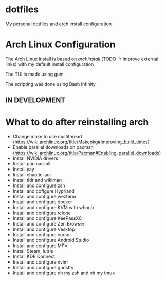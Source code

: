 # dotfiles

My personal dotfiles and arch install configuration

# Arch Linux Configuration

The Arch Linux install is based on *archinstall* (TODO -> Improve external links) with my default install configuration

The TUI is made using gum

The scripting was done using Bash Infinity

## IN DEVELOPMENT

# What to do after reinstalling arch

- Change make to use multithread (https://wiki.archlinux.org/title/Makepkg#Improving_build_times)
- Enable parallel downloads on pacman (https://wiki.archlinux.org/title/Pacman#Enabling_parallel_downloads)
- Install NVIDIA drivers
- Install pacmac-all
- Install yay
- Install chaotic-aur
- Install tldr and wikiman
- Install and configure zsh
- Install and cofigure Hyprland
- Install and configure wezterm
- Install and configure docker
- Install and configure KVM with whonix
- Install and configure rclone
- Install and configure KeePassXC
- Install and configure Zen Browser
- Install and configure Vesktop
- Install and configure cursor
- Install and configure Android Studio
- Install and configure MPV
- Install Steam, lutris
- Install KDE Connect
- Install and configure nvim
- Install and configure ghostty
- Install and configure oh my zsh and oh my tmux
